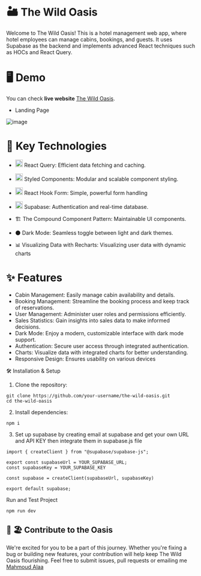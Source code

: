 # 🏜️ The Wild Oasis

Welcome to The Wild Oasis! This is a hotel management web app, where hotel employees can manage cabins, bookings, and guests. It uses Supabase as the backend and implements advanced React techniques such as HOCs and React Query.

# 🖥️ Demo
You can check **live website** [The Wild Oasis](https://wild-oasis1.vercel.app/).

- Landing Page
  
![image](https://github.com/user-attachments/assets/6e0208b8-5183-49f3-80ca-8d35ce73c310)

  

# 🚀 Key Technologies


- <img src="https://github.com/user-attachments/assets/4579643d-5b77-4e0b-b320-be205fc587da" width="20" height="20">  React Query: Efficient data fetching and caching.

- <img src="https://github.com/user-attachments/assets/078dec5d-c427-4d18-b72c-c36b28491721" width="20" height="20">  Styled Components: Modular and scalable component styling.


- <img src="https://github.com/user-attachments/assets/da054759-56f1-40c1-abac-34ab9e73e1c7" width="20" height="20">  React Hook Form: Simple, powerful form handling

- <img src="https://github.com/user-attachments/assets/ec9eda63-db63-4f73-99d5-931a1d340659" width="20" height="20">  Supabase: Authentication and real-time database.

- 🏗️ The Compound Component Pattern: Maintainable UI components.

- 🌑 Dark Mode: Seamless toggle between light and dark themes.

- 📊 Visualizing Data with Recharts: Visualizing user data with dynamic charts

# ✨ Features

- Cabin Management: Easily manage cabin availability and details.
- Booking Management: Streamline the booking process and keep track of reservations.
- User Management: Administer user roles and permissions efficiently.
- Sales Statistics: Gain insights into sales data to make informed decisions.
- Dark Mode: Enjoy a modern, customizable interface with dark mode support.
- Authentication: Secure user access through integrated authentication.
- Charts: Visualize data with integrated charts for better understanding.
- Responsive Design: Ensures usability on various devices

🛠️ Installation & Setup
1. Clone the repository:
```
git clone https://github.com/your-username/the-wild-oasis.git
cd the-wild-oasis
```

2. Install dependencies:

```
npm i
```
3. Set up supabase by creating email at supabase and get your own URL and API KEY then integrate them in supabase.js file
```
import { createClient } from "@supabase/supabase-js";

export const supabaseUrl = YOUR_SUPABASE_URL;
const supabaseKey = YOUR_SUPABASE_KEY

const supabase = createClient(supabaseUrl, supabaseKey)
  
export default supabase;

```

Run and Test Project
```
npm run dev
```

## 🤝 🏖️ Contribute to the Oasis
We're excited for you to be a part of this journey. Whether you're fixing a bug or building new features, your contribution will help keep The Wild Oasis flourishing. Feel free to submit issues, pull requests or emailing me [Mahmoud Alaa](mailto:mahmoud.alaa.dev1@gmail.com?subject=[GitHub]%20Wild%20Oasis)









